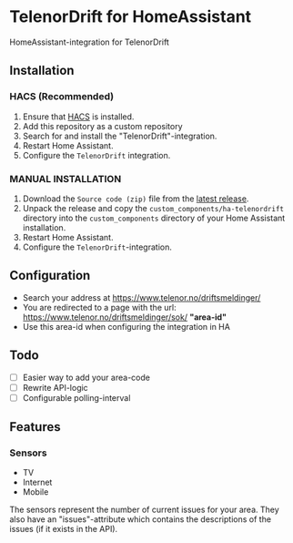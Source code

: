 # TelenorDrift for HomeAssistant

HomeAssistant-integration for TelenorDrift

## Installation

### HACS (Recommended)

1. Ensure that [HACS](https://hacs.xyz/) is installed.
2. Add this repository as a custom repository
3. Search for and install the "TelenorDrift"-integration.
4. Restart Home Assistant.
5. Configure the `TelenorDrift` integration.

### MANUAL INSTALLATION

1. Download the `Source code (zip)` file from the
   [latest release](https://github.com/sindrebroch/ha-telenordrift/releases/latest).
2. Unpack the release and copy the `custom_components/ha-telenordrift` directory
   into the `custom_components` directory of your Home Assistant
   installation.
3. Restart Home Assistant.
4. Configure the `TelenorDrift`-integration.

## Configuration
- Search your address at https://www.telenor.no/driftsmeldinger/
- You are redirected to a page with the url: https://www.telenor.no/driftsmeldinger/sok/ **"area-id"**
- Use this area-id when configuring the integration in HA

## Todo
- [ ] Easier way to add your area-code
- [ ] Rewrite API-logic
- [ ] Configurable polling-interval

## Features
### Sensors
- TV
- Internet
- Mobile

The sensors represent the number of current issues for your area. They also have an "issues"-attribute which contains the descriptions of the issues (if it exists in the API).

